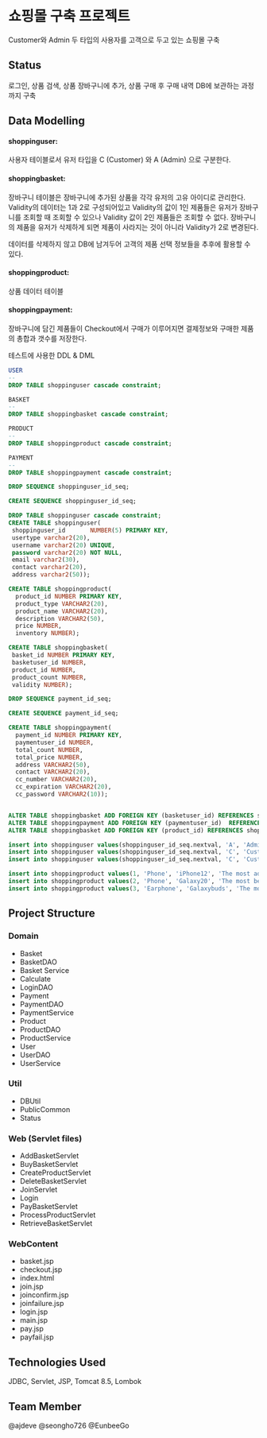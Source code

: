 ﻿# 쇼핑몰 구축 프로젝트 

Customer와 Admin 두 타입의 사용자를 고객으로 두고 있는 쇼핑몰 구축

## Status 

로그인, 상품 검색, 상품 장바구니에 추가, 상품 구매 후 구매 내역 DB에 보관하는 과정까지 구축 

## Data Modelling  

#### shoppinguser: 
사용자 테이블로서 유저 타입을 C (Customer) 와 A (Admin) 으로 구분한다. 
 
#### shoppingbasket:
장바구니 테이블은 장바구니에 추가된 상품을 각각 유저의 고유 아이디로 관리한다. 
Validity의 데이터는 1과 2로 구성되어있고 Validity의 값이 1인 제품들은 유저가 장바구니를 조회할 때 조회할 수 있으나 Validity 값이 2인 제품들은 조회할 수 없다. 장바구니의 제품을 유저가 삭제하게 되면 제품이 사라지는 것이 아니라 Validity가 2로 변경된다. 

데이터를 삭제하지 않고 DB에 남겨두어 고객의 제품 선택 정보들을 추후에 활용할 수 있다.  

#### shoppingproduct: 
상품 데이터 테이블 

#### shoppingpayment:
장바구니에 담긴 제품들이 Checkout에서 구매가 이루어지면 결제정보와 구매한 제품의 총합과 갯수를 저장한다.  

테스트에 사용한 DDL & DML 
```sql
USER 
-- 
DROP TABLE shoppinguser cascade constraint;

BASKET
-- 
DROP TABLE shoppingbasket cascade constraint;

PRODUCT 
-- 
DROP TABLE shoppingproduct cascade constraint;

PAYMENT  
-- 
DROP TABLE shoppingpayment cascade constraint;

DROP SEQUENCE shoppinguser_id_seq;

CREATE SEQUENCE shoppinguser_id_seq;

DROP TABLE shoppinguser cascade constraint;
CREATE TABLE shoppinguser(
 shoppinguser_id       NUMBER(5) PRIMARY KEY,
 usertype varchar2(20),
 username varchar2(20) UNIQUE,
 password varchar2(20) NOT NULL,
 email varchar2(30),
 contact varchar2(20),
 address varchar2(50));

CREATE TABLE shoppingproduct(
  product_id NUMBER PRIMARY KEY,
  product_type VARCHAR2(20),
  product_name VARCHAR2(20),
  description VARCHAR2(50),
  price NUMBER,
  inventory NUMBER);

CREATE TABLE shoppingbasket(
 basket_id NUMBER PRIMARY KEY,
 basketuser_id NUMBER,
 product_id NUMBER,
 product_count NUMBER,
 validity NUMBER);

DROP SEQUENCE payment_id_seq;

CREATE SEQUENCE payment_id_seq;

CREATE TABLE shoppingpayment(
  payment_id NUMBER PRIMARY KEY,
  paymentuser_id NUMBER,
  total_count NUMBER, 
  total_price NUMBER,
  address VARCHAR2(50),
  contact VARCHAR2(20),
  cc_number VARCHAR2(20),
  cc_expiration VARCHAR2(20),
  cc_password VARCHAR2(10));


ALTER TABLE shoppingbasket ADD FOREIGN KEY (basketuser_id) REFERENCES shoppinguser  (shoppinguser_id);
ALTER TABLE shoppingpayment ADD FOREIGN KEY (paymentuser_id)  REFERENCES shoppinguser  (shoppinguser_id);
ALTER TABLE shoppingbasket ADD FOREIGN KEY (product_id) REFERENCES shoppingproduct  (product_id);

insert into shoppinguser values(shoppinguser_id_seq.nextval, 'A', 'Admin', 'aaaaa','admin@example.com', '010-000-0000', 'Korea');
insert into shoppinguser values(shoppinguser_id_seq.nextval, 'C', 'Customer1', 'bbbbb','customer1@example.com', '010-000-0001', 'Korea');
insert into shoppinguser values(shoppinguser_id_seq.nextval, 'C', 'Customer2', 'ccccc','customer2@example.com', '010-000-0002', 'Korea');

insert into shoppingproduct values(1, 'Phone', 'iPhone12', 'The most advanced phone in the universe.', 2000, 100);
insert into shoppingproduct values(2, 'Phone', 'Galaxy20', 'The most beautiful phone in the universe.', 1000, 50);
insert into shoppingproduct values(3, 'Earphone', 'Galaxybuds', 'The most advanced earphone in the universe.', 100, 20);
```

## Project Structure  

### Domain
* Basket
* BasketDAO 
* Basket Service 
* Calculate 
* LoginDAO
* Payment 
* PaymentDAO 
* PaymentService
* Product
* ProductDAO
* ProductService
* User
* UserDAO
* UserService

### Util 
* DBUtil 
* PublicCommon
* Status 
  
### Web (Servlet files) 
* AddBasketServlet
* BuyBasketServlet
* CreateProductServlet
* DeleteBasketServlet
* JoinServlet
* Login
* PayBasketServlet
* ProcessProductServlet
* RetrieveBasketServlet

### WebContent 
* basket.jsp
* checkout.jsp
* index.html
* join.jsp
* joinconfirm.jsp
* joinfailure.jsp
* login.jsp
* main.jsp
* pay.jsp
* payfail.jsp
  



## Technologies Used 

JDBC, Servlet, JSP, Tomcat 8.5, Lombok  


## Team Member 
@ajdeve
@seongho726
@EunbeeGo
